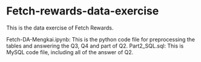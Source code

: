 # Fetch-rewards-data-exercise

This is the data exercise of Fetch Rewards.

Fetch-DA-Mengkai.ipynb: This is the python code file for preprocessing the tables and answering the Q3, Q4 and part of Q2.
Part2_SQL.sql: This is MySQL code file, including all of the answer of Q2.
